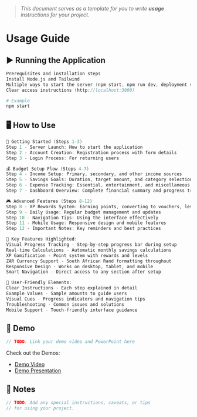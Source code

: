 > *This document serves as a template for you to write **usage** instructions for your project.* 

# Usage Guide

## ▶️ Running the Application
``` c
Prerequisites and installation steps
Install Node.js and Tailwind
Multiple ways to start the server (npm start, npm run dev, deployment scripts)
Clear access instructions (http://localhost:3000)
```
``` bash
# Example
npm start
```

## 🖥️ How to Use
``` c
🚀 Getting Started (Steps 1-3)
Step 1 - Server Launch: How to start the application
Step 2 - Account Creation: Registration process with form details
Step 3 - Login Process: For returning users

💰 Budget Setup Flow (Steps 4-7)
Step 4 - Income Setup: Primary, secondary, and other income sources
Step 5 - Savings Goals: Duration, target amount, and category selection
Step 6 - Expense Tracking: Essential, entertainment, and miscellaneous expenses
Step 7 - Dashboard Overview: Complete financial summary and progress tracking

🎮 Advanced Features (Steps 8-12)
Step 8 - XP Rewards System: Earning points, converting to vouchers, level progression
Step 9 - Daily Usage: Regular budget management and updates
Step 10 - Navigation Tips: Using the interface effectively
Step 11 - Mobile Usage: Responsive design and mobile features
Step 12 - Important Notes: Key reminders and best practices

🎯 Key Features Highlighted:
Visual Progress Tracking - Step-by-step progress bar during setup
Real-time Calculations - Automatic monthly savings calculations
XP Gamification - Point system with rewards and levels
ZAR Currency Support - South African Rand formatting throughout
Responsive Design - Works on desktop, tablet, and mobile
Smart Navigation - Direct access to any section after setup

📱 User-Friendly Elements:
Clear Instructions - Each step explained in detail
Example Values - Sample amounts to guide users
Visual Cues - Progress indicators and navigation tips
Troubleshooting - Common issues and solutions
Mobile Support - Touch-friendly interface guidance
```


## 🎥 Demo
``` c
// TODO: Link your demo video and PowerPoint here
```
Check out the Demos: 
- [Demo Video](../demo/2025%20Shift%20Happens%20Demo%20Video.mp4)
- [Demo Presentation](../demo/Shift%20Happens%20Student%20Budget%20Buddy%20Presentation.pptx)

## 📌 Notes
``` c
// TODO: Add any special instructions, caveats, or tips
// for using your project.
```
